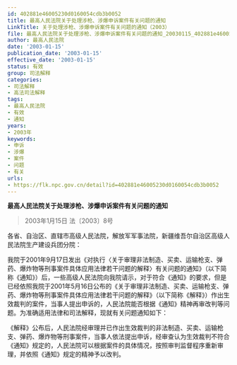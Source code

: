```yaml
---
id: 402881e46005230d0160054cdb3b0052
title: 最高人民法院关于处理涉枪、涉爆申诉案件有关问题的通知
LinkTitle: 关于处理涉枪、涉爆申诉案件有关问题的通知（2003）
file: 最高人民法院关于处理涉枪、涉爆申诉案件有关问题的通知_20030115_402881e46005230d0160054cdb3b0052.docx
author: 最高人民法院
date: '2003-01-15'
publication_date: '2003-01-15'
effective_date: '2003-01-15'
status: 有效
group: 司法解释
categories:
- 司法解释
- 高法司法解释
tags:
- 最高人民法院
- 有效
- 通知
years:
- 2003年
keywords:
- 申诉
- 涉爆
- 案件
- 问题
- 有关
urls:
- https://flk.npc.gov.cn/detail?id=402881e46005230d0160054cdb3b0052
---
```


**最高人民法院关于处理涉枪、涉爆申诉案件有关问题的通知**

> 2003年1月15日 法〔2003〕8号

各省、自治区、直辖市高级人民法院，解放军军事法院，新疆维吾尔自治区高级人民法院生产建设兵团分院：

我院于2001年9月17日发出《对执行〈关于审理非法制造、买卖、运输枪支、弹药、爆炸物等刑事案件具体应用法律若干问题的解释〉有关问题的通知》（以下简称《通知》）后，一些高级人民法院向我院请示，对于符合《通知》的要求，但是已经依照我院于2001年5月16日公布的《关于审理非法制造、买卖、运输枪支、弹药、爆炸物等刑事案件具体应用法律若干问题的解释》（以下简称《解释》）作出生效裁判的案件，当事人提出申诉的，人民法院能否根据《通知》精神再审改判等问题。为准确适用法律和司法解释，现就有关问题通知如下：

《解释》公布后，人民法院经审理并已作出生效裁判的非法制造、买卖、运输枪支、弹药、爆炸物等刑事案件，当事人依法提出申诉，经审查认为生效裁判不符合《通知》规定的，人民法院可以根据案件的具体情况，按照审判监督程序重新审理，并依照《通知》规定的精神予以改判。
